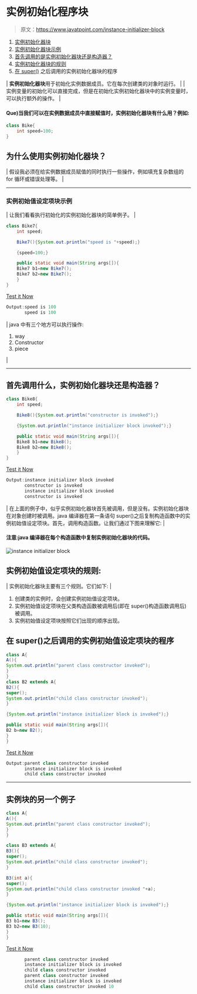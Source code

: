 # 实例初始化程序块

> 原文：<https://www.javatpoint.com/instance-initializer-block>

1.  [实例初始化器块](#)
2.  [实例初始化器块示例](#instanceinitializerex)
3.  [首先调用的是实例初始化器块还是构造器？](#instanceinitializerfirstly)
4.  [实例初始化器块的规则](#instanceinitializerrules)
5.  [在 super()](#instanceinitializersuper) 之后调用的实例初始化器块的程序

| **实例初始化器块**用于初始化实例数据成员。它在每次创建类的对象时运行。 |
| 实例变量的初始化可以直接完成，但是在初始化实例初始化器块中的实例变量时，可以执行额外的操作。 |

#### Que)当我们可以在实例数据成员中直接赋值时，实例初始化器块有什么用？例如:

```java
class Bike{
    int speed=100;
}
```

## 为什么使用实例初始化器块？

| 假设我必须在给实例数据成员赋值的同时执行一些操作，例如填充复杂数组的 for 循环或错误处理等。 |

* * *

### 实例初始值设定项块示例

| 让我们看看执行初始化的实例初始化器块的简单例子。 |

```java
class Bike7{
    int speed;

    Bike7(){System.out.println("speed is "+speed);}

    {speed=100;}

    public static void main(String args[]){
    Bike7 b1=new Bike7();
    Bike7 b2=new Bike7();
    }    
}

```

[Test it Now](https://www.javatpoint.com/opr/test.jsp?filename=Bike7)

```java
Output:speed is 100
       speed is 100

```

| java 中有三个地方可以执行操作:

1.  way
2.  Constructor
3.  piece

 |

* * *

## 首先调用什么，实例初始化器块还是构造器？

```java
class Bike8{
    int speed;

    Bike8(){System.out.println("constructor is invoked");}

    {System.out.println("instance initializer block invoked");}

    public static void main(String args[]){
    Bike8 b1=new Bike8();
    Bike8 b2=new Bike8();
    }    
}

```

[Test it Now](https://www.javatpoint.com/opr/test.jsp?filename=Bike8)

```java
Output:instance initializer block invoked
       constructor is invoked
       instance initializer block invoked
       constructor is invoked

```

| 在上面的例子中，似乎实例初始化器块首先被调用，但是没有。实例初始化器块在对象创建时被调用。java 编译器在第一条语句 super()之后复制构造函数中的实例初始值设定项块。首先，调用构造函数。让我们通过下图来理解它: |

#### 注意:java 编译器在每个构造函数中复制实例初始化器块的代码。

![instance initializer block](../img/dfae591277abd85111a788a181ddaebc.png)

## 实例初始值设定项块的规则:

| 实例初始化器块主要有三个规则。它们如下: |

1.  创建类的实例时，会创建实例初始值设定项块。
2.  实例初始值设定项块在父类构造函数被调用后(即在 super()构造函数调用后)被调用。
3.  实例初始值设定项块按照它们出现的顺序出现。

## 在 super()之后调用的实例初始值设定项块的程序

```java
class A{
A(){
System.out.println("parent class constructor invoked");
}
}
class B2 extends A{
B2(){
super();
System.out.println("child class constructor invoked");
}

{System.out.println("instance initializer block is invoked");}

public static void main(String args[]){
B2 b=new B2();
}
}

```

[Test it Now](https://www.javatpoint.com/opr/test.jsp?filename=B2)

```java
Output:parent class constructor invoked
       instance initializer block is invoked
       child class constructor invoked

```

* * *

## 实例块的另一个例子

```java
class A{
A(){
System.out.println("parent class constructor invoked");
}
}

class B3 extends A{
B3(){
super();
System.out.println("child class constructor invoked");
}

B3(int a){
super();
System.out.println("child class constructor invoked "+a);
}

{System.out.println("instance initializer block is invoked");}

public static void main(String args[]){
B3 b1=new B3();
B3 b2=new B3(10);
}
}

```

[Test it Now](https://www.javatpoint.com/opr/test.jsp?filename=B3)

```java
       parent class constructor invoked
       instance initializer block is invoked
       child class constructor invoked
       parent class constructor invoked
       instance initializer block is invoked
       child class constructor invoked 10

```